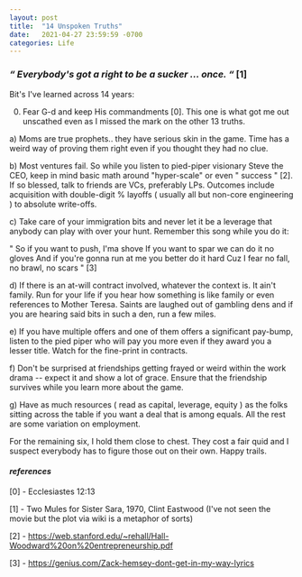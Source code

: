 ```yaml
---
layout: post
title:  "14 Unspoken Truths"
date:   2021-04-27 23:59:59 -0700
categories: Life
---
```

### _“ Everybody's got a right to be a sucker ... once. “_ [1]

Bit's I've learned across 14 years:

0) Fear G-d and keep His commandments [0]. This one is what got me out unscathed even as I missed the mark on the other 13 truths.

a) Moms are true prophets.. they have serious skin in the game. Time has a weird way of proving them right even if you thought they had no clue.

b) Most ventures fail. So while you listen to pied-piper visionary Steve the CEO, keep in mind basic math around "hyper-scale" or even " success " [2]. If so blessed, talk to friends are VCs, preferably LPs. Outcomes include acquisition with double-digit % layoffs ( usually all but non-core engineering ) to absolute write-offs.

c) Take care of your immigration bits and never let it be a leverage that anybody can play with over your hunt. Remember this song while you do it:

" So if you want to push, I'ma shove
If you want to spar we can do it no gloves
And if you're gonna run at me you better do it hard
Cuz I fear no fall, no brawl, no scars " [3]

d) If there is an at-will contract involved, whatever the context is. It ain't family. Run for your life if you hear how something is like family or even references to Mother Teresa. Saints are laughed out of gambling dens and if you are hearing said bits in such a den, run a few miles.

e) If you have multiple offers and one of them offers a significant pay-bump, listen to the pied piper who will pay you more even if they award you a lesser title. Watch for the fine-print in contracts.

f) Don't be surprised at friendships getting frayed or weird within the work drama -- expect it and show a lot of grace. Ensure that the friendship survives while you learn more about the game.

g) Have as much resources ( read as capital, leverage, equity ) as the folks sitting across the table if you want a deal that is among equals. All the rest are some variation on employment.

For the remaining six, I hold them close to chest. They cost a fair quid and I suspect everybody has to figure those out on their own. Happy trails.

#### _references_

[0] - Ecclesiastes 12:13

[1] - Two Mules for Sister Sara, 1970, Clint Eastwood (I've not seen the movie but the plot via wiki is a metaphor of sorts)

[2] - https://web.stanford.edu/~rehall/Hall-Woodward%20on%20entrepreneurship.pdf

[3] - https://genius.com/Zack-hemsey-dont-get-in-my-way-lyrics
